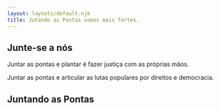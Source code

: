 ```yaml
---
layout: layouts/default.njk
title: Jutando as Pontas somos mais fortes. 
---
```

<h2>Junte-se a nós</h2>
<p>Juntar as pontas e plantar é fazer justiça com as próprias mãos.</p>

<p>Juntar as pontas e articular as lutas populares por direitos e democracia.</p>


<h2>Juntando as Pontas</h2>
